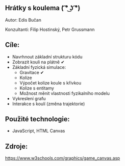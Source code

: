 ## Hrátky s koulema ( ͡° ͜ʖ ͡°)

Autor: Edis Bučan

Konzultanti: Filip Hostinský, Petr Grussmann 

## Cíle:
- Navrhnout základní strukturu kódu 
- Zobrazit kouli na plátně  ✔
- Základní fyzická simulace: 
  - Gravitace ✔
  - Kolize 
  - Výpočet kolize koule s křivkou
  - Kolize s entitamy
  - Možnost měnit vlastnosti fyzikalního modelu
- Vykreslení grafu
- Interakce s koulí (změna trajektorie)


## Použité technologie:
- JavaScript, HTML Canvas

## Zdroje:
https://www.w3schools.com/graphics/game_canvas.asp
